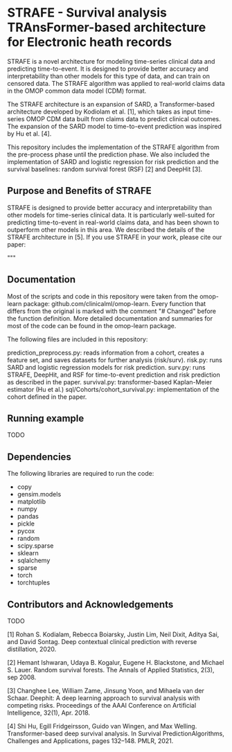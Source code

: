 # STRAFE - Survival analysis TRAnsFormer-based architecture for Electronic heath records

STRAFE is a novel architecture for modeling time-series clinical data and predicting time-to-event. It is designed to provide better accuracy and interpretability than other models for this type of data, and can train on censored data. The STRAFE algorithm was applied to real-world claims data in the OMOP common data model (CDM) format.

The STRAFE architecture is an expansion of SARD, a Transformer-based architecture developed by Kodiolam et al. [1], which takes as input time-series OMOP CDM data built from claims data to predict clinical outcomes. The expansion of the SARD model to time-to-event prediction was inspired by Hu et al. [4].

This repository includes the implementation of the STRAFE algorithm from the pre-process phase until the prediction phase. We also included the implementation of SARD and logistic regression for risk prediction and the survival baselines: random survival forest (RSF) [2] and DeepHit [3].

## Purpose and Benefits of STRAFE
STRAFE is designed to provide better accuracy and interpretability than other models for time-series clinical data. It is particularly well-suited for predicting time-to-event in real-world claims data, and has been shown to outperform other models in this area. We described the details of the STRAFE architecture in [5]. If you use STRAFE in your work, please cite our paper: 

"""

## Documentation

Most of the scripts and code in this repository were taken from the omop-learn package: github.com/clinicalml/omop-learn. Every function that differs from the original is marked with the comment "# Changed" before the function definition. More detailed documentation and summaries for most of the code can be found in the omop-learn package.

The following files are included in this repository:

prediction_preprocess.py: reads information from a cohort, creates a feature set, and saves datasets for further analysis (risk/surv).
risk.py: runs SARD and logistic regression models for risk prediction.
surv.py: runs STRAFE, DeepHit, and RSF for time-to-event prediction and risk prediction as described in the paper.
survival.py: transformer-based Kaplan-Meier estimator (Hu et al.)
sql/Cohorts/cohort_survival.py: implementation of the cohort defined in the paper.

## Running example

TODO

## Dependencies

The following libraries are required to run the code:

- copy
- gensim.models
- matplotlib
- numpy
- pandas
- pickle
- pycox
- random
- scipy.sparse
- sklearn
- sqlalchemy
- sparse
- torch
- torchtuples

## Contributors and Acknowledgements
TODO

[1] Rohan S. Kodialam, Rebecca Boiarsky, Justin Lim, Neil Dixit, Aditya
Sai, and David Sontag. Deep contextual clinical prediction with reverse
distillation, 2020.

[2] Hemant Ishwaran, Udaya B. Kogalur, Eugene H. Blackstone, and
Michael S. Lauer. Random survival forests. The Annals of Applied
Statistics, 2(3), sep 2008.

[3]  Changhee Lee, William Zame, Jinsung Yoon, and Mihaela van der
Schaar. Deephit: A deep learning approach to survival analysis with
competing risks. Proceedings of the AAAI Conference on Artificial
Intelligence, 32(1), Apr. 2018.

[4] Shi Hu, Egill Fridgeirsson, Guido van Wingen, and Max Welling.
Transformer-based deep survival analysis. In Survival PredictionAlgorithms, Challenges and Applications, pages 132–148. PMLR, 2021.
